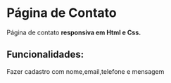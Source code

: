 # Página de Contato
Página de contato **responsiva em Html e Css.**

## Funcionalidades:
Fazer cadastro com nome,email,telefone e mensagem